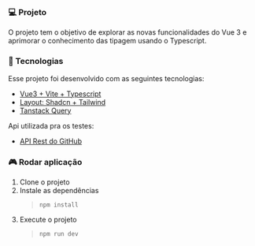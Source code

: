 ### 💻 Projeto

O projeto tem o objetivo de explorar as novas funcionalidades do Vue 3 e aprimorar
o conhecimento das tipagem usando o Typescript.

### 🚀 Tecnologias

Esse projeto foi desenvolvido com as seguintes tecnologias:

- [Vue3 + Vite + Typescript](https://vuejs.org/guide/typescript/composition-api.html)
- [Layout: Shadcn + Tailwind](https://www.shadcn-vue.com/examples/dashboard.html)
- [Tanstack Query](https://tanstack.com/query/latest)

Api utilizada pra os testes:

- [API Rest do GitHub](https://docs.github.com/pt/rest)

### 🎮 Rodar aplicação

1. Clone o projeto
2. Instale as dependências
   > `npm install`
3. Execute o projeto
   > `npm run dev`
